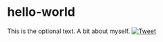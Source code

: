 # hello-world
This is the optional text.
A bit about myself.
[![Tweet](https://img.shields.io/twitter/url/http/shields.io.svg?style=social)](https://twitter.com/intent/tweet?text=Hello%20world.%20This%20is%20a%20test.&url=https://www.boeingsnafu.info&via=boeingsnafu&hashtags=boeing,snafu,837camouflage,ET302,JT610,mcas,muilenburg)
